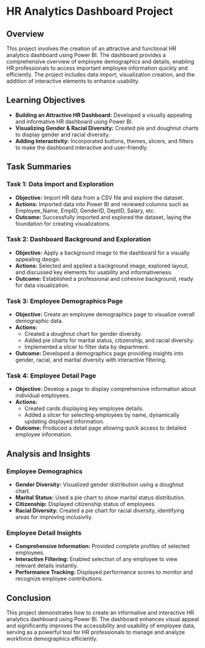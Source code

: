 # HR Analytics Dashboard Project

## Overview

This project involves the creation of an attractive and functional HR analytics dashboard using Power BI. The dashboard provides a comprehensive overview of employee demographics and details, enabling HR professionals to access important employee information quickly and efficiently. The project includes data import, visualization creation, and the addition of interactive elements to enhance usability.

## Learning Objectives

- **Building an Attractive HR Dashboard:** Developed a visually appealing and informative HR dashboard using Power BI.
- **Visualizing Gender & Racial Diversity:** Created pie and doughnut charts to display gender and racial diversity.
- **Adding Interactivity:** Incorporated buttons, themes, slicers, and filters to make the dashboard interactive and user-friendly.

## Task Summaries

### Task 1: Data Import and Exploration
- **Objective:** Import HR data from a CSV file and explore the dataset.
- **Actions:** Imported data into Power BI and reviewed columns such as Employee_Name, EmpID, GenderID, DeptID, Salary, etc.
- **Outcome:** Successfully imported and explored the dataset, laying the foundation for creating visualizations.

### Task 2: Dashboard Background and Exploration
- **Objective:** Apply a background image to the dashboard for a visually appealing design.
- **Actions:** Selected and applied a background image, explored layout, and discussed key elements for usability and informativeness.
- **Outcome:** Established a professional and cohesive background, ready for data visualization.

### Task 3: Employee Demographics Page
- **Objective:** Create an employee demographics page to visualize overall demographic data.
- **Actions:** 
  - Created a doughnut chart for gender diversity.
  - Added pie charts for marital status, citizenship, and racial diversity.
  - Implemented a slicer to filter data by department.
- **Outcome:** Developed a demographics page providing insights into gender, racial, and marital diversity with interactive filtering.

### Task 4: Employee Detail Page
- **Objective:** Develop a page to display comprehensive information about individual employees.
- **Actions:** 
  - Created cards displaying key employee details.
  - Added a slicer for selecting employees by name, dynamically updating displayed information.
- **Outcome:** Produced a detail page allowing quick access to detailed employee information.

## Analysis and Insights

### Employee Demographics
- **Gender Diversity:** Visualized gender distribution using a doughnut chart.
- **Marital Status:** Used a pie chart to show marital status distribution.
- **Citizenship:** Displayed citizenship status of employees.
- **Racial Diversity:** Created a pie chart for racial diversity, identifying areas for improving inclusivity.

### Employee Detail Insights
- **Comprehensive Information:** Provided complete profiles of selected employees.
- **Interactive Filtering:** Enabled selection of any employee to view relevant details instantly.
- **Performance Tracking:** Displayed performance scores to monitor and recognize employee contributions.

## Conclusion

This project demonstrates how to create an informative and interactive HR analytics dashboard using Power BI. The dashboard enhances visual appeal and significantly improves the accessibility and usability of employee data, serving as a powerful tool for HR professionals to manage and analyze workforce demographics efficiently.
